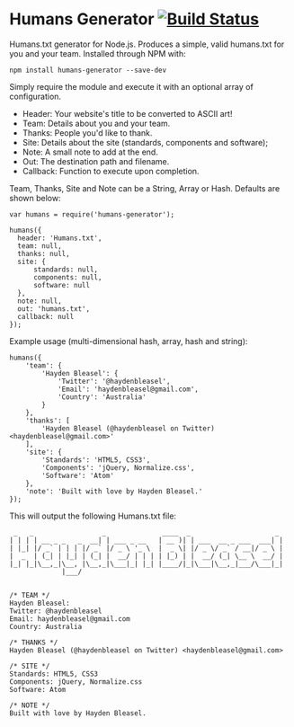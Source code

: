 # Humans Generator [![Build Status](https://travis-ci.org/haydenbleasel/humans-generator.svg?branch=master)](https://travis-ci.org/haydenbleasel/humans-generator)

Humans.txt generator for Node.js. Produces a simple, valid humans.txt for you and your team. Installed through NPM with:

```
npm install humans-generator --save-dev
```

Simply require the module and execute it with an optional array of configuration.

- Header: Your website's title to be converted to ASCII art!
- Team: Details about you and your team.
- Thanks: People you'd like to thank.
- Site: Details about the site (standards, components and software);
- Note: A small note to add at the end.
- Out: The destination path and filename.
- Callback: Function to execute upon completion.

Team, Thanks, Site and Note can be a String, Array or Hash. Defaults are shown below:

```
var humans = require('humans-generator');

humans({
  header: 'Humans.txt',
  team: null,
  thanks: null,
  site: {
      standards: null,
      components: null,
      software: null
  },
  note: null,
  out: 'humans.txt',
  callback: null
});
```

Example usage (multi-dimensional hash, array, hash and string):

```
humans({
    'team': {
        'Hayden Bleasel': {
            'Twitter': '@haydenbleasel',
            'Email': 'haydenbleasel@gmail.com',
            'Country': 'Australia'
        }
    },
    'thanks': [
        'Hayden Bleasel (@haydenbleasel on Twitter) <haydenbleasel@gmail.com>'
    ],
    'site': {
        'Standards': 'HTML5, CSS3',
        'Components': 'jQuery, Normalize.css',
        'Software': 'Atom'
    },
    'note': 'Built with love by Hayden Bleasel.'
});
```

This will output the following Humans.txt file:

```
 _   _                 _              ____  _                     _
| | | | __ _ _   _  __| | ___ _ __   | __ )| | ___  __ _ ___  ___| |
| |_| |/ _` | | | |/ _` |/ _ \ '_ \  |  _ \| |/ _ \/ _` / __|/ _ \ |
|  _  | (_| | |_| | (_| |  __/ | | | | |_) | |  __/ (_| \__ \  __/ |
|_| |_|\__,_|\__, |\__,_|\___|_| |_| |____/|_|\___|\__,_|___/\___|_|
             |___/


/* TEAM */
Hayden Bleasel:
Twitter: @haydenbleasel
Email: haydenbleasel@gmail.com
Country: Australia

/* THANKS */
Hayden Bleasel (@haydenbleasel on Twitter) <haydenbleasel@gmail.com>

/* SITE */
Standards: HTML5, CSS3
Components: jQuery, Normalize.css
Software: Atom

/* NOTE */
Built with love by Hayden Bleasel.
```
